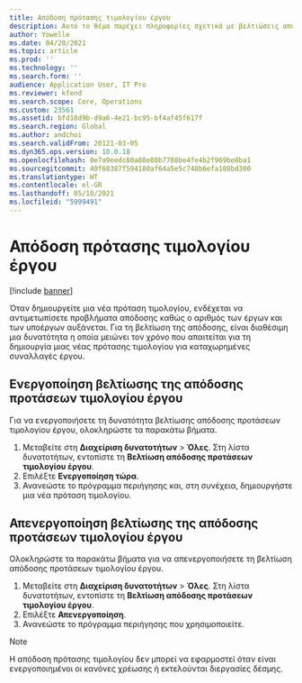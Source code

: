 ```yaml
---
title: Απόδοση πρότασης τιμολογίου έργου
description: Αυτό το θέμα παρέχει πληροφορίες σχετικά με βελτιώσεις απόδοσης σε προτάσεις τιμολογίου έργου.
author: Yowelle
ms.date: 04/20/2021
ms.topic: article
ms.prod: ''
ms.technology: ''
ms.search.form: ''
audience: Application User, IT Pro
ms.reviewer: kfend
ms.search.scope: Core, Operations
ms.custom: 23561
ms.assetid: bfd18d9b-d9a6-4e21-bc95-bf4af45f617f
ms.search.region: Global
ms.author: andchoi
ms.search.validFrom: 20121-03-05
ms.dyn365.ops.version: 10.0.18
ms.openlocfilehash: 0e7a9eedc80a88e80b7788be4fe4b2f969be8ba1
ms.sourcegitcommit: 40f68387f594180af64a5e5c748b6efa188bd300
ms.translationtype: HT
ms.contentlocale: el-GR
ms.lasthandoff: 05/10/2021
ms.locfileid: "5999491"
---
```

# <a name="project-invoice-proposal-performance"></a>Απόδοση πρότασης τιμολογίου έργου

[!include [banner](../includes/banner.md)]

Όταν δημιουργείτε μια νέα πρόταση τιμολογίου, ενδέχεται να αντιμετωπίσετε προβλήματα απόδοσης καθώς ο αριθμός των έργων και των υποέργων αυξάνεται. Για τη βελτίωση της απόδοσης, είναι διαθέσιμη μια δυνατότητα η οποία μειώνει τον χρόνο που απαιτείται για τη δημιουργία μιας νέας πρότασης τιμολογίου για καταχωρημένες συναλλαγές έργου.

## <a name="enable-project-invoice-proposal-performance-enhancement"></a>Ενεργοποίηση βελτίωσης της απόδοσης προτάσεων τιμολογίου έργου
Για να ενεργοποιήσετε τη δυνατότητα βελτίωσης απόδοσης προτάσεων τιμολογίου έργου, ολοκληρώστε τα παρακάτω βήματα.

1.  Μεταβείτε στη **Διαχείριση δυνατοτήτων** > **Όλες**. Στη λίστα δυνατοτήτων, εντοπίστε τη **Βελτίωση απόδοσης προτάσεων τιμολογίου έργου**.
2.  Επιλέξτε **Ενεργοποίηση τώρα**.
3.  Ανανεώστε το πρόγραμμα περιήγησης και, στη συνέχεια, δημιουργήστε μια νέα πρόταση τιμολογίου.

## <a name="turn-off-project-invoice-proposal-performance-enhancement"></a>Απενεργοποίηση βελτίωσης της απόδοσης προτάσεων τιμολογίου έργου
Ολοκληρώστε τα παρακάτω βήματα για να απενεργοποιήσετε τη βελτίωση απόδοσης προτάσεων τιμολογίου έργου.

1.  Μεταβείτε στη **Διαχείριση δυνατοτήτων** > **Όλες**. Στη λίστα δυνατοτήτων, εντοπίστε τη **Βελτίωση απόδοσης προτάσεων τιμολογίου έργου**.
2.  Επιλέξτε **Απενεργοποίηση**.
3.  Ανανεώστε το πρόγραμμα περιήγησης που χρησιμοποιείτε.

> [!NOTE]
> Η απόδοση πρότασης τιμολογίου δεν μπορεί να εφαρμοστεί όταν είναι ενεργοποιημένοι οι κανόνες χρέωσης ή εκτελούνται διεργασίες δέσμης.
